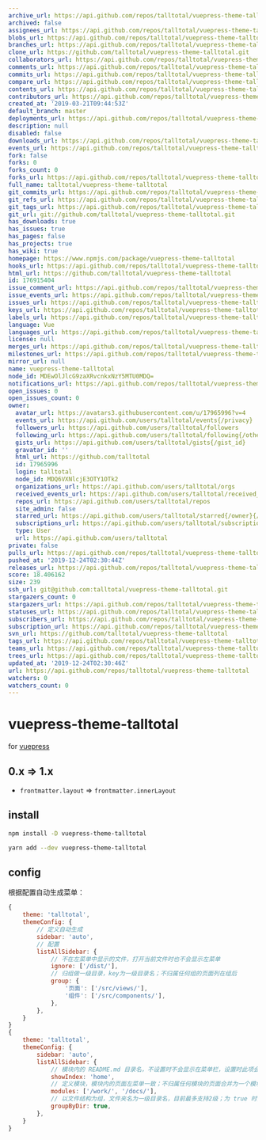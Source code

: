 ```yaml
---
archive_url: https://api.github.com/repos/talltotal/vuepress-theme-talltotal/{archive_format}{/ref}
archived: false
assignees_url: https://api.github.com/repos/talltotal/vuepress-theme-talltotal/assignees{/user}
blobs_url: https://api.github.com/repos/talltotal/vuepress-theme-talltotal/git/blobs{/sha}
branches_url: https://api.github.com/repos/talltotal/vuepress-theme-talltotal/branches{/branch}
clone_url: https://github.com/talltotal/vuepress-theme-talltotal.git
collaborators_url: https://api.github.com/repos/talltotal/vuepress-theme-talltotal/collaborators{/collaborator}
comments_url: https://api.github.com/repos/talltotal/vuepress-theme-talltotal/comments{/number}
commits_url: https://api.github.com/repos/talltotal/vuepress-theme-talltotal/commits{/sha}
compare_url: https://api.github.com/repos/talltotal/vuepress-theme-talltotal/compare/{base}...{head}
contents_url: https://api.github.com/repos/talltotal/vuepress-theme-talltotal/contents/{+path}
contributors_url: https://api.github.com/repos/talltotal/vuepress-theme-talltotal/contributors
created_at: '2019-03-21T09:44:53Z'
default_branch: master
deployments_url: https://api.github.com/repos/talltotal/vuepress-theme-talltotal/deployments
description: null
disabled: false
downloads_url: https://api.github.com/repos/talltotal/vuepress-theme-talltotal/downloads
events_url: https://api.github.com/repos/talltotal/vuepress-theme-talltotal/events
fork: false
forks: 0
forks_count: 0
forks_url: https://api.github.com/repos/talltotal/vuepress-theme-talltotal/forks
full_name: talltotal/vuepress-theme-talltotal
git_commits_url: https://api.github.com/repos/talltotal/vuepress-theme-talltotal/git/commits{/sha}
git_refs_url: https://api.github.com/repos/talltotal/vuepress-theme-talltotal/git/refs{/sha}
git_tags_url: https://api.github.com/repos/talltotal/vuepress-theme-talltotal/git/tags{/sha}
git_url: git://github.com/talltotal/vuepress-theme-talltotal.git
has_downloads: true
has_issues: true
has_pages: false
has_projects: true
has_wiki: true
homepage: https://www.npmjs.com/package/vuepress-theme-talltotal
hooks_url: https://api.github.com/repos/talltotal/vuepress-theme-talltotal/hooks
html_url: https://github.com/talltotal/vuepress-theme-talltotal
id: 176915404
issue_comment_url: https://api.github.com/repos/talltotal/vuepress-theme-talltotal/issues/comments{/number}
issue_events_url: https://api.github.com/repos/talltotal/vuepress-theme-talltotal/issues/events{/number}
issues_url: https://api.github.com/repos/talltotal/vuepress-theme-talltotal/issues{/number}
keys_url: https://api.github.com/repos/talltotal/vuepress-theme-talltotal/keys{/key_id}
labels_url: https://api.github.com/repos/talltotal/vuepress-theme-talltotal/labels{/name}
language: Vue
languages_url: https://api.github.com/repos/talltotal/vuepress-theme-talltotal/languages
license: null
merges_url: https://api.github.com/repos/talltotal/vuepress-theme-talltotal/merges
milestones_url: https://api.github.com/repos/talltotal/vuepress-theme-talltotal/milestones{/number}
mirror_url: null
name: vuepress-theme-talltotal
node_id: MDEwOlJlcG9zaXRvcnkxNzY5MTU0MDQ=
notifications_url: https://api.github.com/repos/talltotal/vuepress-theme-talltotal/notifications{?since,all,participating}
open_issues: 0
open_issues_count: 0
owner:
  avatar_url: https://avatars3.githubusercontent.com/u/17965996?v=4
  events_url: https://api.github.com/users/talltotal/events{/privacy}
  followers_url: https://api.github.com/users/talltotal/followers
  following_url: https://api.github.com/users/talltotal/following{/other_user}
  gists_url: https://api.github.com/users/talltotal/gists{/gist_id}
  gravatar_id: ''
  html_url: https://github.com/talltotal
  id: 17965996
  login: talltotal
  node_id: MDQ6VXNlcjE3OTY1OTk2
  organizations_url: https://api.github.com/users/talltotal/orgs
  received_events_url: https://api.github.com/users/talltotal/received_events
  repos_url: https://api.github.com/users/talltotal/repos
  site_admin: false
  starred_url: https://api.github.com/users/talltotal/starred{/owner}{/repo}
  subscriptions_url: https://api.github.com/users/talltotal/subscriptions
  type: User
  url: https://api.github.com/users/talltotal
private: false
pulls_url: https://api.github.com/repos/talltotal/vuepress-theme-talltotal/pulls{/number}
pushed_at: '2019-12-24T02:30:44Z'
releases_url: https://api.github.com/repos/talltotal/vuepress-theme-talltotal/releases{/id}
score: 18.406162
size: 239
ssh_url: git@github.com:talltotal/vuepress-theme-talltotal.git
stargazers_count: 0
stargazers_url: https://api.github.com/repos/talltotal/vuepress-theme-talltotal/stargazers
statuses_url: https://api.github.com/repos/talltotal/vuepress-theme-talltotal/statuses/{sha}
subscribers_url: https://api.github.com/repos/talltotal/vuepress-theme-talltotal/subscribers
subscription_url: https://api.github.com/repos/talltotal/vuepress-theme-talltotal/subscription
svn_url: https://github.com/talltotal/vuepress-theme-talltotal
tags_url: https://api.github.com/repos/talltotal/vuepress-theme-talltotal/tags
teams_url: https://api.github.com/repos/talltotal/vuepress-theme-talltotal/teams
trees_url: https://api.github.com/repos/talltotal/vuepress-theme-talltotal/git/trees{/sha}
updated_at: '2019-12-24T02:30:46Z'
url: https://api.github.com/repos/talltotal/vuepress-theme-talltotal
watchers: 0
watchers_count: 0
---
```

# vuepress-theme-talltotal

for [vuepress](https://vuepress.vuejs.org/zh/config/#theme)

## 0.x => 1.x
- `frontmatter.layout` => `frontmatter.innerLayout`


## install

```bash
npm install -D vuepress-theme-talltotal

yarn add --dev vuepress-theme-talltotal
```

## config

根据配置自动生成菜单：

```js
{
    theme: 'talltotal',
    themeConfig: {
        // 定义自动生成
        sidebar: 'auto',
        // 配置
        listAllSidebar: {
            // 不在左菜单中显示的文件，打开当前文件时也不会显示左菜单
            ignore: ['/dist/'],
            // 归组做一级目录，key为一级目录名；不归属任何组的页面列在组后
            group: {
                '页面': ['/src/views/'],
                '组件': ['/src/components/'],
            },
        },
    }
}
{
    theme: 'talltotal',
    themeConfig: {
        sidebar: 'auto',
        listAllSidebar: {
            // 模块内的 README.md 目录名，不设置时不会显示在菜单栏，设置时此项会列在左菜单的第一个
            showIndex: 'home',
            // 定义模块，模块内的页面左菜单一致；不归属任何模块的页面合并为一个模块
            modules: ['/work/', '/docs/'],
            // 以文件结构为组，文件夹名为一级目录名，目前最多支持2级；为 true 时，group 配置无效
            groupByDir: true,
        },
    }
}
```
